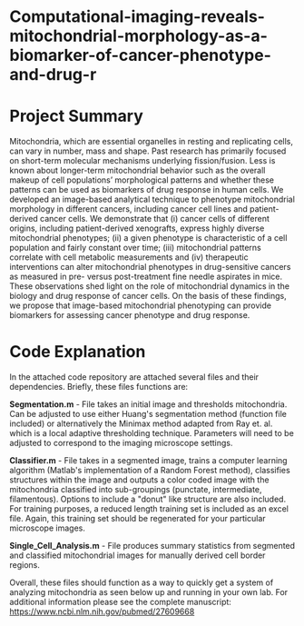 # Computational-imaging-reveals-mitochondrial-morphology-as-a-biomarker-of-cancer-phenotype-and-drug-r

# Project Summary
Mitochondria, which are essential organelles in resting and replicating cells, can vary in number, mass and shape. Past research has primarily focused on short-term molecular mechanisms underlying fission/fusion. Less is known about longer-term mitochondrial behavior such as the overall makeup of cell populations’ morphological patterns and whether these patterns can be used as biomarkers of drug response in human cells. We developed an image-based analytical technique to phenotype mitochondrial morphology in different cancers, including cancer cell lines and patient-derived cancer cells. We demonstrate that (i) cancer cells of different origins, including patient-derived xenografts, express highly diverse mitochondrial phenotypes; (ii) a given phenotype is characteristic of a cell population and fairly constant over time; (iii) mitochondrial patterns correlate with cell metabolic measurements and (iv) therapeutic interventions can alter mitochondrial phenotypes in drug-sensitive cancers as measured in pre- versus post-treatment fine needle aspirates in mice. These observations shed light on the role of mitochondrial dynamics in the biology and drug response of cancer cells. On the basis of these findings, we propose that image-based mitochondrial phenotyping can provide biomarkers for assessing cancer phenotype and drug response.

# Code Explanation
In the attached code repository are attached several files and their dependencies. Briefly, these files functions are:
 
**Segmentation.m** - File takes an initial image and thresholds mitochondria. Can be adjusted to use either Huang's segmentation method (function file included) or alternatively the Minimax method adapted from Ray et. al. which is a local adaptive thresholding technique. Parameters will need to be adjusted to correspond to the imaging microscope settings. 

**Classifier.m** - File takes in a segmented image, trains a computer learning algorithm (Matlab's implementation of a Random Forest method), classifies structures within the image and outputs a color coded image with the mitochondria classified into sub-groupings (punctate, intermediate, filamentous). Options to include a "donut" like structure are also included. For training purposes, a reduced length training set is included as an excel file. Again, this training set should be regenerated for your particular microscope images. 

**Single_Cell_Analysis.m** - File produces summary statistics from segmented and classified mitochondrial images for manually derived cell border regions.

Overall, these files should function as a way to quickly get a system of analyzing mitochondria as seen below up and running in your own lab. For additional information please see the complete manuscript:
https://www.ncbi.nlm.nih.gov/pubmed/27609668

